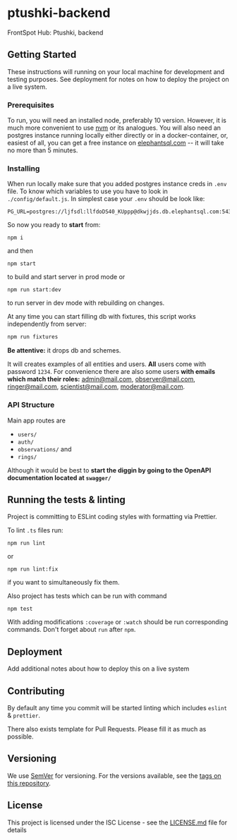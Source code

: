 # ptushki-backend

FrontSpot Hub: Ptushki, backend

## Getting Started

These instructions will running on your local machine for development and testing purposes. See deployment for notes on how to deploy the project on a live system.

### Prerequisites

To run, you will need an installed node, preferably 10 version. However, it is much more convenient to use [nvm](https://github.com/nvm-sh/nvm#installation-and-update) or its analogues.
You will also need an postgres instance running locally either directly or in a docker-container, or, easiest of all, you can get a free instance on [elephantsql.com](https://www.elephantsql.com/) -- it will take no more than 5 minutes.

### Installing

When run locally make sure that you added postgres instance creds in `.env` file. To know which variables to use you have to look in `./config/default.js`. In simplest case your `.env` should be look like:

```dotenv
PG_URL=postgres://ljfsdl:llfdoDS40_KUppp@dkwjjds.db.elephantsql.com:5432/ljfsdl
```

So now you ready to **start** from:

```
npm i
```

and then

```
npm start
```

to build and start server in prod mode or

```
npm run start:dev
```

to run server in dev mode with rebuilding on changes.

At any time you can start filling db with fixtures, this script works independently from server:

```bash
npm run fixtures
```

**Be attentive:** it drops db and schemes.

It will creates examples of all entities and users. **All** users come with password `1234`. For convenience there are also some users **with emails which match their roles:** admin@mail.com, observer@mail.com, ringer@mail.com, scientist@mail.com, moderator@mail.com.

### API Structure

Main app routes are

- `users/`
- `auth/`
- `observations/` and
- `rings/`

Although it would be best to **start the diggin by going to the OpenAPI documentation located at `swagger/`**

## Running the tests & linting

Project is committing to ESLint coding styles with formatting via Prettier.

To lint `.ts` files run:

```
npm run lint
```

or

```
npm run lint:fix
```

if you want to simultaneously fix them.

Also project has tests which can be run with command

```
npm test
```

With adding modifications `:coverage` or `:watch` should be run corresponding commands. Don't forget about `run` after `npm`.

## Deployment

Add additional notes about how to deploy this on a live system

## Contributing

By default any time you commit will be started linting which includes `eslint` & `prettier`.

There also exists template for Pull Requests. Please fill it as much as possible.

## Versioning

We use [SemVer](http://semver.org/) for versioning. For the versions available, see the [tags on this repository](https://github.com/your/project/tags).

## License

This project is licensed under the ISC License - see the [LICENSE.md](LICENSE.md) file for details

